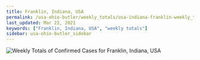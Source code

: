 ```yaml
---
title: Franklin, Indiana, USA
permalink: /usa-ohio-butler/weekly_totals/usa-indiana-franklin-weekly_totals.html
last_updated: Mar 22, 2021
keywords: ["Franklin, Indiana, USA", "weekly totals"]
sidebar: usa-ohio-butler_sidebar
---
```


![Weekly Totals of Confirmed Cases for Franklin, Indiana, USA](/covid_tracker/images/graphs/usa-indiana-franklin-weekly_totals_graph.png)
